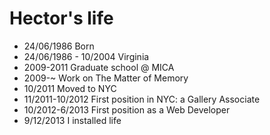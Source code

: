 Hector's life
===============

- 24/06/1986 Born
- 24/06/1986 - 10/2004 Virginia
- 2009-2011 Graduate school @ MICA
- 2009-~ Work on The Matter of Memory
- 10/2011 Moved to NYC
- 11/2011-10/2012 First position in NYC: a Gallery Associate
- 10/2012-6/2013 First position as a Web Developer
- 9/12/2013 I installed life
